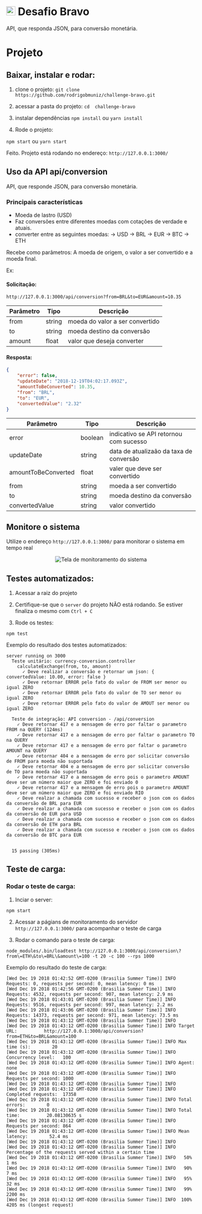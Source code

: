 # <img src="https://avatars1.githubusercontent.com/u/7063040?v=4&s=200.jpg" alt="HU" width="24" /> Desafio Bravo

API, que responda JSON, para conversão monetária. 

# Projeto

## Baixar, instalar e rodar:

1. clone o projeto:
```git clone https://github.com/rodrigobmuniz/challenge-bravo.git```

2. acessar a pasta do projeto:
```cd  challenge-bravo```

3. instalar dependências
```npm install```
ou
```yarn install```

4. Rode o projeto:

``` npm start ```
ou
``` yarn start ```

Feito. Projeto está rodando no endereço:
``` http://127.0.0.1:3000/ ```

## Uso da API api/conversion

API, que responde JSON, para conversão monetária. 

### Principais características
- Moeda de lastro (USD)
- Faz conversões entre diferentes moedas com cotações de verdade e atuais.
- converter entre as seguintes moedas:
-> USD
-> BRL
-> EUR
-> BTC
-> ETH

Recebe como parâmetros: A moeda de origem, o valor a ser convertido e a moeda final.

Ex: 

#### Solicitação:
```
http://127.0.0.1:3000/api/conversion?from=BRL&to=EUR&amount=10.35
```

| Parâmetro | Tipo | Descrição |
|--|--|--|
| from | string | moeda do valor a ser convertido |
| to | string| moeda destino da conversão |
| amount | float | valor que deseja converter |


#### Resposta:
```json
{
    "error": false,
    "updateDate": "2018-12-19T04:02:17.093Z",
    "amountToBeConverted": 10.35,
    "from": "BRL",
    "to": "EUR",
    "convertedValue": "2.32"
}
```

| Parâmetro | Tipo | Descrição |
|--|--|--|
| error | boolean | indicativo se API retornou com sucesso |
| updateDate | string | data de atualizaão da taxa de conversão |
| amountToBeConverted | float | valer que deve ser convertido |
| from | string | moeda a ser convertido |
| to | string| moeda destino da conversão |
| convertedValue | string | valor convertido |


## Monitore o sistema
Utilize o endereço `http://127.0.0.1:3000/` para monitorar o sistema em tempo real

<p align="center">
  <img src="tela_status.png" alt="Tela de monitoramento do sistema" />
</p>


## Testes automatizados:
1. Acessar a raiz do projeto
2. Certifique-se que o `server` do projeto NÃO está rodando. Se estiver finaliza o mesmo com `Ctrl + C`

3. Rode os testes:
```
npm test
```

Exemplo do resultado dos testes automatizados:

```
server running on 3000
  Teste unitário: currency-conversion.controller
    calculateExchange(from, to, amount)
      ✓ Deve realizar a conversão e retornar um json: { convertedValue: 10.00, error: false }
      ✓ Deve retornar ERROR pelo fato do valor de FROM ser menor ou igual ZERO
      ✓ Deve retornar ERROR pelo fato do valor de TO ser menor ou igual ZERO
      ✓ Deve retornar ERROR pelo fato do valor de AMOUT ser menor ou igual ZERO

  Teste de integração: API conversion - /api/conversion
    ✓ Deve retornar 417 e a mensagem de erro por faltar o parametro FROM na QUERY (124ms)
    ✓ Deve retornar 417 e a mensagem de erro por faltar o parametro TO na QUERY
    ✓ Deve retornar 417 e a mensagem de erro por faltar o parametro AMOUNT na QUERY
    ✓ Deve retornar 404 e a mensagem de erro por solicitar conversão de FROM para moeda não suportada
    ✓ Deve retornar 404 e a mensagem de erro por solicitar conversão de TO para moeda não suportada
    ✓ Deve retornar 417 e a mensagem de erro pois o parametro AMOUNT deve ser um número maior que ZERO e foi enviado 0
    ✓ Deve retornar 417 e a mensagem de erro pois o parametro AMOUNT deve ser um número maior que ZERO e foi enviado RIO
    ✓ Deve realzar a chamada com sucesso e receber o json com os dados da conversão de BRL para EUR
    ✓ Deve realzar a chamada com sucesso e receber o json com os dados da conversão de EUR para USD
    ✓ Deve realzar a chamada com sucesso e receber o json com os dados da conversão de ETH para BRL
    ✓ Deve realzar a chamada com sucesso e receber o json com os dados da conversão de BTC para EUR


  15 passing (305ms)
```

## Teste de carga:


### Rodar o teste de carga:


1. Inciar o server:
``` 
npm start
```

2. Acessar a págians de monitoramento do servidor
`http://127.0.0.1:3000/` para acompanhar o teste de carga

3. Rodar o comando para o teste de carga:
```
node_modules/.bin/loadtest http://127.0.0.1:3000/api/conversion\?from\=ETH\&to\=BRL\&amount\=100 -t 20 -c 100 --rps 1000
```


Exemplo do resultado do teste de carga:
```
[Wed Dec 19 2018 01:42:52 GMT-0200 (Brasilia Summer Time)] INFO Requests: 0, requests per second: 0, mean latency: 0 ms
[Wed Dec 19 2018 01:42:56 GMT-0200 (Brasilia Summer Time)] INFO Requests: 4532, requests per second: 907, mean latency: 2.9 ms
[Wed Dec 19 2018 01:43:01 GMT-0200 (Brasilia Summer Time)] INFO Requests: 9516, requests per second: 997, mean latency: 2.2 ms
[Wed Dec 19 2018 01:43:06 GMT-0200 (Brasilia Summer Time)] INFO Requests: 14373, requests per second: 971, mean latency: 73.5 ms
[Wed Dec 19 2018 01:43:12 GMT-0200 (Brasilia Summer Time)] INFO
[Wed Dec 19 2018 01:43:12 GMT-0200 (Brasilia Summer Time)] INFO Target URL:          http://127.0.0.1:3000/api/conversion?from=ETH&to=BRL&amount=100
[Wed Dec 19 2018 01:43:12 GMT-0200 (Brasilia Summer Time)] INFO Max time (s):        20
[Wed Dec 19 2018 01:43:12 GMT-0200 (Brasilia Summer Time)] INFO Concurrency level:   100
[Wed Dec 19 2018 01:43:12 GMT-0200 (Brasilia Summer Time)] INFO Agent:               none
[Wed Dec 19 2018 01:43:12 GMT-0200 (Brasilia Summer Time)] INFO Requests per second: 1000
[Wed Dec 19 2018 01:43:12 GMT-0200 (Brasilia Summer Time)] INFO
[Wed Dec 19 2018 01:43:12 GMT-0200 (Brasilia Summer Time)] INFO Completed requests:  17358
[Wed Dec 19 2018 01:43:12 GMT-0200 (Brasilia Summer Time)] INFO Total errors:        0
[Wed Dec 19 2018 01:43:12 GMT-0200 (Brasilia Summer Time)] INFO Total time:          20.08130635 s
[Wed Dec 19 2018 01:43:12 GMT-0200 (Brasilia Summer Time)] INFO Requests per second: 864
[Wed Dec 19 2018 01:43:12 GMT-0200 (Brasilia Summer Time)] INFO Mean latency:        52.4 ms
[Wed Dec 19 2018 01:43:12 GMT-0200 (Brasilia Summer Time)] INFO
[Wed Dec 19 2018 01:43:12 GMT-0200 (Brasilia Summer Time)] INFO Percentage of the requests served within a certain time
[Wed Dec 19 2018 01:43:12 GMT-0200 (Brasilia Summer Time)] INFO   50%      1 ms
[Wed Dec 19 2018 01:43:12 GMT-0200 (Brasilia Summer Time)] INFO   90%      7 ms
[Wed Dec 19 2018 01:43:12 GMT-0200 (Brasilia Summer Time)] INFO   95%      32 ms
[Wed Dec 19 2018 01:43:12 GMT-0200 (Brasilia Summer Time)] INFO   99%      2200 ms
[Wed Dec 19 2018 01:43:12 GMT-0200 (Brasilia Summer Time)] INFO  100%      4205 ms (longest request)
```